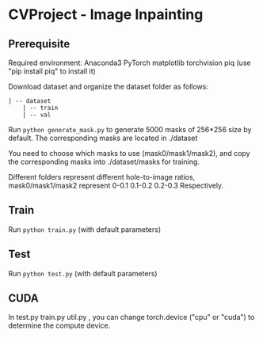# CVProject - Image Inpainting

## Prerequisite

Required environment:
    Anaconda3
    PyTorch
    matplotlib
    torchvision
    piq (use "pip install piq" to install it)

Download dataset and organize the dataset folder as follows:
```
| -- dataset
    | -- train
    | -- val
```

Run `python generate_mask.py` to generate 5000 masks of 256*256 size by default. The corresponding masks are located in ./dataset

You need to choose which masks to use (mask0/mask1/mask2), and copy the corresponding masks into ./dataset/masks for training.

Different folders represent different hole-to-image ratios, mask0/mask1/mask2 represent 0-0.1 0.1-0.2 0.2-0.3 Respectively.

## Train

Run `python train.py` (with default parameters)

## Test

Run `python test.py` (with default parameters)

## CUDA

In test.py train.py util.py , you can change torch.device ("cpu" or "cuda") to determine the compute device.
